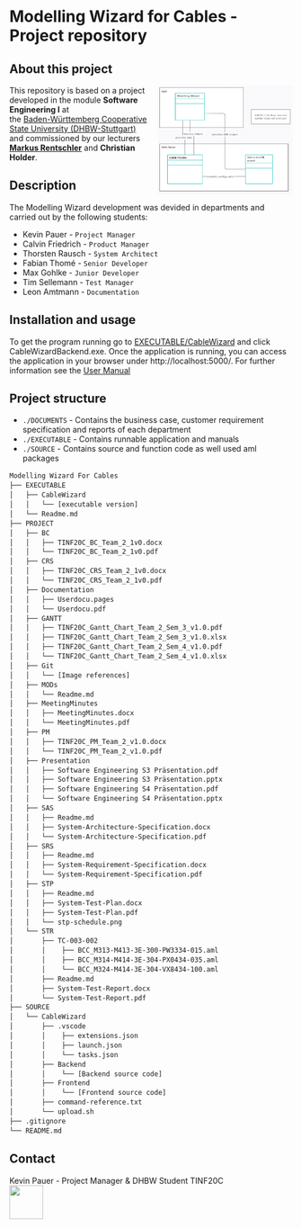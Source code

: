 # Modelling Wizard for Cables - Project repository  

## About this project

<p><img src="https://github.com/fabianthome/TINF20C_Team2_ModellingWizardForCables/blob/master/PROJECT/Git/System_Design.png" align=right width="240" height="195"> This repository is based on a project developed in the module <b>Software Engineering I</b> at</br> the <a href=https://www.dhbw-stuttgart.de/>Baden-Württemberg Cooperative State University (DHBW-Stuttgart)</a></br> and commissioned by our lecturers <a href=http://wwwlehre.dhbw-stuttgart.de/~rentschler/><b>Markus Rentschler</b></a> and <b>Christian Holder</b>. 
</p>

## Description

The Modelling Wizard development was devided in departments and carried out by the following students:

* Kevin Pauer       -  `Project Manager`
* Calvin Friedrich  -  `Product Manager`
* Thorsten Rausch   -  `System Architect`
* Fabian Thomé      -  `Senior Developer`
* Max Gohlke        -  `Junior Developer`
* Tim Sellemann     -  `Test Manager`
* Leon Amtmann      -  `Documentation`
</p>

## Installation and usage

<p>To get the program running go to <a href=https://github.com/fabianthome/TINF20C_Team2_ModellingWizardForCables/tree/master/EXECUTABLE/CableWizard/>EXECUTABLE/CableWizard</a> and click CableWizardBackend.exe. Once the application is running, you can access the application in your browser under http://localhost:5000/. For further information see the <a href=https://github.com/fabianthome/TINF20C_Team2_ModellingWizardForCables/tree/master/PROJECT/Documentation/>User Manual</a>
</p>

## Project structure

* `./DOCUMENTS`  - Contains the business case, customer requirement specification and reports of each department 
* `./EXECUTABLE` - Contains runnable application and manuals
* `./SOURCE`     - Contains source and function code as well used aml packages

```bash
Modelling Wizard For Cables
├── EXECUTABLE
│   ├── CableWizard
│   │   └── [executable version]
│   └── Readme.md
├── PROJECT
│   ├── BC
│   │   ├── TINF20C_BC_Team_2_1v0.docx
│   │   └── TINF20C_BC_Team_2_1v0.pdf
│   ├── CRS
│   │   ├── TINF20C_CRS_Team_2_1v0.docx
│   │   └── TINF20C_CRS_Team_2_1v0.pdf
│   ├── Documentation
│   │   ├── Userdocu.pages
│   │   └── Userdocu.pdf
│   ├── GANTT
│   │   ├── TINF20C_Gantt_Chart_Team_2_Sem_3_v1.0.pdf
│   │   ├── TINF20C_Gantt_Chart_Team_2_Sem_3_v1.0.xlsx
│   │   ├── TINF20C_Gantt_Chart_Team_2_Sem_4_v1.0.pdf
│   │   └── TINF20C_Gantt_Chart_Team_2_Sem_4_v1.0.xlsx
│   ├── Git
│   │   └── [Image references]
│   ├── MODs
│   │   └── Readme.md
│   ├── MeetingMinutes
│   │   ├── MeetingMinutes.docx
│   │   └── MeetingMinutes.pdf
│   ├── PM
│   │   ├── TINF20C_PM_Team_2_v1.0.docx
│   │   └── TINF20C_PM_Team_2_v1.0.pdf
│   ├── Presentation
│   │   ├── Software Engineering S3 Präsentation.pdf
│   │   ├── Software Engineering S3 Präsentation.pptx
│   │   ├── Software Engineering S4 Präsentation.pdf
│   │   └── Software Engineering S4 Präsentation.pptx
│   ├── SAS
│   │   ├── Readme.md
│   │   ├── System-Architecture-Specification.docx
│   │   └── System-Architecture-Specification.pdf
│   ├── SRS
│   │   ├── Readme.md
│   │   ├── System-Requirement-Specification.docx
│   │   └── System-Requirement-Specification.pdf
│   ├── STP
│   │   ├── Readme.md
│   │   ├── System-Test-Plan.docx
│   │   ├── System-Test-Plan.pdf
│   │   └── stp-schedule.png
│   └── STR
│       ├── TC-003-002
│       │    ├── BCC_M313-M413-3E-300-PW3334-015.aml
│       │    ├── BCC_M314-M414-3E-304-PX0434-035.aml
│       │    └── BCC_M324-M414-3E-304-VX8434-100.aml
│       ├── Readme.md
│       ├── System-Test-Report.docx
│       └── System-Test-Report.pdf
├── SOURCE
│   └── CableWizard
│       ├── .vscode
│       │    ├── extensions.json
│       │    ├── launch.json
│       │    └── tasks.json
│       ├── Backend
│       │    └── [Backend source code]
│       ├── Frontend
│       │    └── [Frontend source code]
│       ├── command-reference.txt
│       └── upload.sh
├── .gitignore
└── README.md
```

## Contact

<p>Kevin Pauer - Project Manager & DHBW Student TINF20C<br><a href="mailto:inf20003@lehre.dhbw-stuttgart.de?"><img width="60" height="60" src="https://icon-library.com/images/mail-icon-png-transparent/mail-icon-png-transparent-3.jpg"/></a>
</p>
